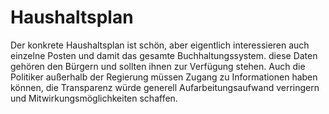 # Haushaltsplan

Der konkrete Haushaltsplan ist schön, aber eigentlich interessieren auch einzelne Posten und damit das gesamte Buchhaltungssystem. diese Daten gehören den Bürgern und sollten ihnen zur Verfügung stehen.
Auch die Politiker außerhalb der Regierung müssen Zugang zu Informationen haben können, die Transparenz würde generell Aufarbeitungsaufwand verringern und Mitwirkungsmöglichkeiten schaffen.

